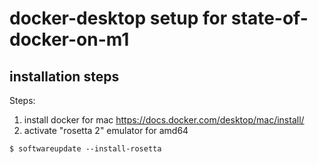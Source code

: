 # docker-desktop setup for state-of-docker-on-m1


## installation steps

Steps:

1. install docker for mac https://docs.docker.com/desktop/mac/install/
2. activate "rosetta 2" emulator for amd64

```console
$ softwareupdate --install-rosetta
```